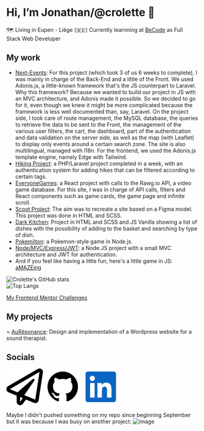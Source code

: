 # Hi, I’m Jonathan/@crolette 👋
:world_map: Living in Eupen - Liège (:belgium:)
Currently learnning at [BeCode](https://becode.org/all-trainings/pedagogical-framework-junior-developer/) as Full Stack Web Developer

## My work
- [Next-Events](https://next-events-ccaf31db454e.herokuapp.com/):  For this project (which took 3 of us 6 weeks to complete), I was mainly in charge of the Back-End and a little of the Front. We used Adonis.js, a little-known framework that's the JS counterpart to Laravel. Why this framework? Because we wanted to build our project in JS with an MVC architecture, and Adonis made it possible. So we decided to go for it, even though we knew it might be more complicated because the framework is less well documented than, say, Laravel. On the project side, I took care of route management, the MySQL database, the queries to retrieve the data to be sent to the Front, the management of the various user filters, the cart, the dashboard, part of the authentication and data validation on the server side, as well as the map (with Leaflet) to display only events around a certain search zone. The site is also multilingual, managed with l18n. For the frontend, we used the Adonis.js template engine, namely Edge with Tailwind.
- [Hiking Project](https://hiking-project-3d056b59bd58.herokuapp.com/):  a PHP/Laravel project completed in a week, with an authentication system for adding hikes that can be filtered according to certain tags.
- [EveryoneGames](https://everyonegames-041270eefc07.herokuapp.com/): a React project with calls to the Rawg.io API, a video game database. For this site, I was in charge of API calls, filters and React components such as game cards, the game page and infinite scroll.
- [Scoot Project](https://junior-dev-track.github.io/14-css-scoot-project-dan-jonathan/): The aim was to recreate a site based on a Figma model. This project was done in HTML and SCSS.
- [Dark Kitchen](https://darkkitchen.netlify.app/): Project in HTML and SCSS and JS Vanilla showing a list of dishes with the possibility of adding to the basket and searching by type of dish.
- [Pokemilton](https://github.com/crolette/pokemilton): a Pokemon-style game in Node.js.
- [Node/MVC/Express/JWT](https://github.com/crolette/node-mvc-express-jwt): a Node.JS project with a small MVC architecture and JWT for authentication.
- And if you feel like having a little fun, here's a little game in JS:  [aMAZEing](https://amazeing-becode-project-crolweb.netlify.app/)

![Crolette's GitHub stats](https://github-readme-stats.vercel.app/api?username=crolette&show_icons=true&theme=dark&hide_rank=true)
</br>
![Top Langs](https://github-readme-stats.vercel.app/api/top-langs/?username=crolette&theme=dark)

[My Frontend Mentor Challenges](https://www.frontendmentor.io/profile/crolette)

## My projects
= [AuRésonance](https://auresonance.be/): Design and implementation of a Wordpress website for a sound therapist.


## Socials
[![Mail](paper-plane.svg)](mailto:crolweb@gmail.com)
[![GitHub](github.svg)](https://github.com/crolette)
[![Linkedin](linkedin.svg)](https://www.linkedin.com/in/jonathan-de-dijcker/)

Maybe I didn't pushed something on my repo since beginning September but it was because I was busy on another project:
![image](https://github.com/user-attachments/assets/6b3d6e60-fd17-4aa7-9da7-7533c7a1e1fe)
